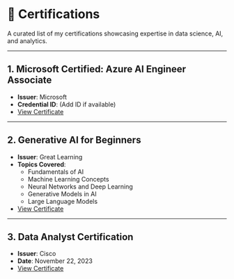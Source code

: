 # 📜 Certifications  

A curated list of my certifications showcasing expertise in data science, AI, and analytics.

---

## 1. **Microsoft Certified: Azure AI Engineer Associate**  
- **Issuer**: Microsoft  
- **Credential ID**: (Add ID if available)  
- [View Certificate](./_completion_certificate.pdf)

---

## 2. **Generative AI for Beginners**  
- **Issuer**: Great Learning  
- **Topics Covered**:  
  - Fundamentals of AI  
  - Machine Learning Concepts  
  - Neural Networks and Deep Learning  
  - Generative Models in AI  
  - Large Language Models  
- [View Certificate](./Gen+AI.pdf)

---

## 3. **Data Analyst Certification**  
- **Issuer**: Cisco  
- **Date**: November 22, 2023  
- [View Certificate](./Cisco%20Certification%20.pdf)

